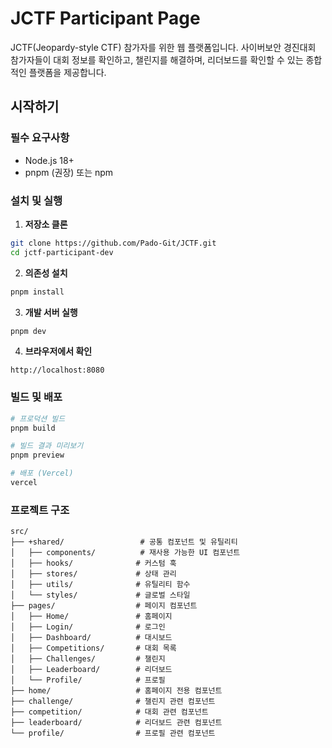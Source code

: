 # JCTF Participant Page

JCTF(Jeopardy-style CTF) 참가자를 위한 웹 플랫폼입니다. 사이버보안 경진대회 참가자들이 대회 정보를 확인하고, 챌린지를 해결하며, 리더보드를 확인할 수 있는 종합적인 플랫폼을 제공합니다.

## 시작하기

### 필수 요구사항
- Node.js 18+
- pnpm (권장) 또는 npm

### 설치 및 실행

1. **저장소 클론**
```bash
git clone https://github.com/Pado-Git/JCTF.git
cd jctf-participant-dev
```

2. **의존성 설치**
```bash
pnpm install
```

3. **개발 서버 실행**
```bash
pnpm dev
```

4. **브라우저에서 확인**
```
http://localhost:8080
```

### 빌드 및 배포

```bash
# 프로덕션 빌드
pnpm build

# 빌드 결과 미리보기
pnpm preview

# 배포 (Vercel)
vercel
```

### 프로젝트 구조

```
src/
├── +shared/                 # 공통 컴포넌트 및 유틸리티
│   ├── components/          # 재사용 가능한 UI 컴포넌트
│   ├── hooks/              # 커스텀 훅
│   ├── stores/             # 상태 관리
│   ├── utils/              # 유틸리티 함수
│   └── styles/             # 글로벌 스타일
├── pages/                  # 페이지 컴포넌트
│   ├── Home/               # 홈페이지
│   ├── Login/              # 로그인
│   ├── Dashboard/          # 대시보드
│   ├── Competitions/       # 대회 목록
│   ├── Challenges/         # 챌린지
│   ├── Leaderboard/        # 리더보드
│   └── Profile/            # 프로필
├── home/                   # 홈페이지 전용 컴포넌트
├── challenge/              # 챌린지 관련 컴포넌트
├── competition/            # 대회 관련 컴포넌트
├── leaderboard/            # 리더보드 관련 컴포넌트
└── profile/                # 프로필 관련 컴포넌트
```

